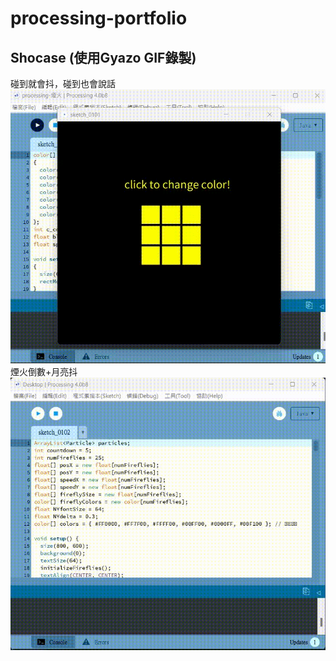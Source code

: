 # processing-portfolio
## Shocase (使用Gyazo GIF錄製)

碰到就會抖，碰到也會說話
![HTML Image](cubecolor.gif)
煙火倒數+月亮抖
![HTML Image](fireworks.gif)
